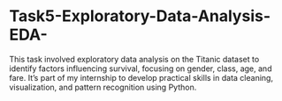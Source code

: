 # Task5-Exploratory-Data-Analysis-EDA-
This task involved exploratory data analysis on the Titanic dataset to identify factors influencing survival, focusing on gender, class, age, and fare. It’s part of my internship to develop practical skills in data cleaning, visualization, and pattern recognition using Python.        
